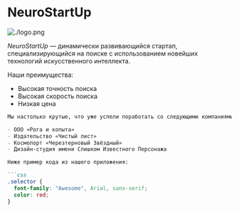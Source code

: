 # NeuroStartUp
![./logo.png](https://github.com/netology-ds-team/git-homeworks/blob/main/1_self/logo.png)

*NeuroStartUp* — динамически развивающийся стартап, специализирующийся на поиске с использованием 
 новейших технологий искусственного интеллекта.

Наши преимущества:
* Высокая точность поиска
* Высокая скорость поиска
* Низкая цена

```markdown
Мы настолько крутые, что уже успели поработать со следующими компаниями:

- ООО «Рога и копыта»
- Издательство «Чистый лист»
- Космопорт «Черезтерновый Звёздный»
- Дизайн-студия имени Слишком Известного Персонажа

Ниже пример кода из нашего приложения:

```css
.selector {
  font-family: "Awesome", Arial, sans-serif;
  color: red;
}
```
```
